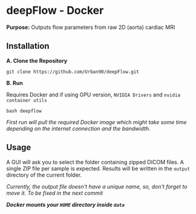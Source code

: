 # deepFlow - Docker #

**Purpose:** Outputs flow parameters from raw 2D (aorta) cardiac MRI

## Installation ##

**A. Clone the Repository**

`git clone https://github.com/Urban90/deepFlow.git`

**B. Run**

Requires Docker and if using GPU version, `NVIDIA Drivers` and `nvidia container utils`

`bash deepflow`

*First run will pull the required Docker image which might take some time depending on the internet connection and the bandwidth.*

## Usage ##

A GUI will ask you to select the folder containing zipped DICOM files.
A single ZIP file per sample is expected.
Results will be written in the `output` directory of the current folder.

*Currently, the output file doesn't have a unique name, so, don't forget to move it. To be fixed in the next commit*

***Docker mounts your `HOME` directory inside `data`***
